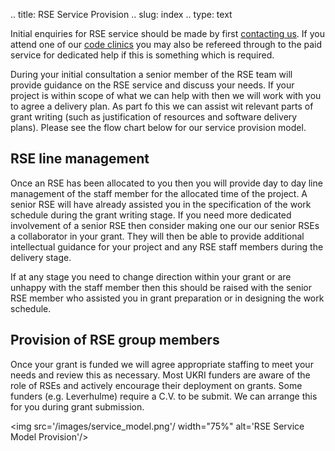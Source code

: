 .. title: RSE Service Provision
.. slug: index
.. type: text

Initial enquiries for RSE service should be made by first [contacting us](../contact). If you attend one of our [code clinics](code_clinic) you may also be refereed through to the paid service for dedicated help if this is something which is required.

During your initial consultation a senior member of the RSE team will provide guidance on the RSE service and discuss your needs. If your project is within scope of what we can help with then we will work with you to agree a delivery plan. As part fo this we can assist wit relevant parts of grant writing (such as justification of resources and software delivery plans). Please see the flow chart below for our service provision model.

## RSE line management

Once an RSE has been allocated to you then you will provide day to day line management of the staff member for the allocated time of the project. A senior RSE will have already assisted you in the specification of the work schedule during the grant writing stage. If you need more dedicated involvement of a senior RSE then consider making one our our senior RSEs a collaborator in your grant. They will then be able to provide additional intellectual guidance for your project and any RSE staff members during the delivery stage.
	
If at any stage you need to change direction within your grant or are unhappy with the staff member then this should be raised with the senior RSE member who assisted you in grant preparation or in designing the work schedule.

	
## Provision of RSE group members

Once your grant is funded we will agree appropriate staffing to meet your needs and review this as necessary. Most UKRI funders are aware of the role of RSEs and actively encourage their deployment on grants. Some funders (e.g. Leverhulme) require a C.V. to be submit. We can arrange this for you during grant submission.
	
	
<img src='/images/service_model.png'/ width="75%" alt='RSE Service Model Provision'/>
	

	
